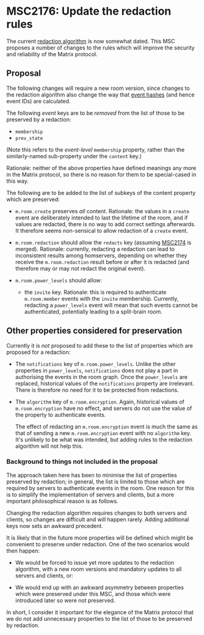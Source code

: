 # MSC2176: Update the redaction rules

The current [redaction
algorithm](https://matrix.org/docs/spec/client_server/r0.5.0#redactions) is now
somewhat dated. This MSC proposes a number of changes to the rules which will
improve the security and reliability of the Matrix protocol.

## Proposal

The following changes will require a new room version, since changes to the
redaction algorithm also change the way that [event
hashes](https://matrix.org/docs/spec/server_server/r0.1.2#calculating-the-reference-hash-for-an-event)
(and hence event IDs) are calculated.

The following *event* keys are to be *removed* from the list of those to be
preserved by a redaction:

 * `membership`
 * `prev_state`

(Note this refers to the *event-level* `membership` property, rather than the
similarly-named sub-property under the `content` key.)

Rationale: neither of the above properties have defined meanings any more in the Matrix
protocol, so there is no reason for them to be special-cased in this way.

The following are to be added to the list of subkeys of the content property
which are preserved:

 * `m.room.create` preserves *all* content. Rationale: the values in a
   `create` event are deliberately intended to last the lifetime of the room,
   and if values are redacted, there is no way to add correct settings
   afterwards. It therefore seems non-sensical to allow redaction of a `create`
   event.

 * `m.room.redaction` should allow the `redacts` key (assuming
   [MSC2174](https://github.com/matrix-org/matrix-doc/pull/2174) is merged).
   Rationale: currently, redacting a redaction can lead to inconsistent results
   among homservers, depending on whether they receive the `m.room.redaction`
   result before or after it is redacted (and therefore may or may not redact
   the original event).

 * `m.room.power_levels` should allow:

   * the `invite` key. Rationale: this is required to authenticate
     `m.room.member` events with the `invite` membership. Currently, redacting
     a `power_levels` event will mean that such events cannot be authenticated,
     potentially leading to a split-brain room.

## Other properties considered for preservation

Currently it is *not* proposed to add these to the list of properties which are
proposed for a redaction:

 * The `notifications` key of `m.room.power_levels`. Unlike the other
   properties in `power_levels`, `notifications` does not play a part in
   authorising the events in the room graph. Once the `power_levels` are
   replaced, historical values of the `notifications` property are
   irrelevant. There is therefore no need for it to be protected from
   redactions.

 * The `algorithm` key of `m.room.encryption`. Again, historical values of
   `m.room.encryption` have no effect, and servers do not use the value of the
   property to authenticate events.

   The effect of redacting an `m.room.encryption` event is much the same as that
   of sending a new `m.room.encryption` event with no `algorithm` key. It's
   unlikely to be what was intended, but adding rules to the redaction
   algorithm will not help this.

### Background to things not included in the proposal

The approach taken here has been to minimise the list of properties preserved
by redaction; in general, the list is limited to those which are required by
servers to authenticate events in the room. One reason for this is to simplify
the implementation of servers and clients, but a more important philosophical
reason is as follows.

Changing the redaction algorithm requires changes to both servers and clients,
so changes are difficult and will happen rarely. Adding additional keys now
sets an awkward precedent.

It is likely that in the future more properties will be defined which might be
convenient to preserve under redaction. One of the two scenarios would then
happen:

 * We would be forced to issue yet more updates to the redaction algorithm,
   with a new room versions and mandatory updates to all servers and clients, or:

 * We would end up with an awkward asymmetry between properties which were
   preserved under this MSC, and those which were introduced later so were not
   preserved.

In short, I consider it important for the elegance of the Matrix protocol that
we do not add unnecessary properties to the list of those to be preserved by
redaction.
